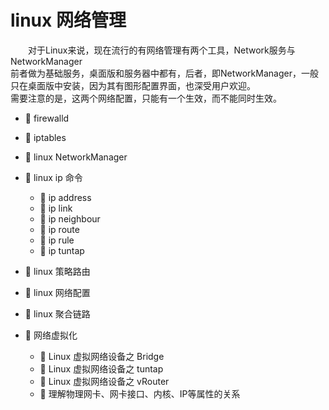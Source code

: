 # linux 网络管理

　　对于Linux来说，现在流行的有网络管理有两个工具，Network服务与NetworkManager  
前者做为基础服务，桌面版和服务器中都有，后者，即NetworkManager，一般只在桌面版中安装，因为其有图形配置界面，也深受用户欢迎。  
需要注意的是，这两个网络配置，只能有一个生效，而不能同时生效。

* 📄 firewalld
* 📄 iptables
* 📄 linux NetworkManager
* 📑 linux ip 命令

  * 📄 ip address
  * 📄 ip link
  * 📄 ip neighbour
  * 📄 ip route
  * 📄 ip rule
  * 📄 ip tuntap
* 📄 linux 策略路由
* 📄 linux 网络配置
* 📄 linux 聚合链路
* 📑 网络虚拟化

  * 📄 Linux 虚拟网络设备之 Bridge
  * 📄 Linux 虚拟网络设备之 tuntap
  * 📄 Linux 虚拟网络设备之 vRouter
  * 📄 理解物理网卡、网卡接口、内核、IP等属性的关系

　　‍

　　‍
